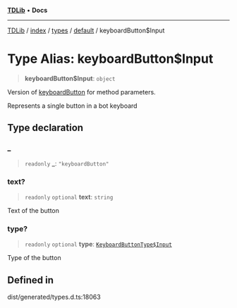 [**TDLib**](../../../../../../README.md) • **Docs**

***

[TDLib](../../../../../../modules.md) / [index](../../../../../README.md) / [types](../../../README.md) / [default](../README.md) / keyboardButton$Input

# Type Alias: keyboardButton$Input

> **keyboardButton$Input**: `object`

Version of [keyboardButton](keyboardButton.md) for method parameters.

Represents a single button in a bot keyboard

## Type declaration

### \_

> `readonly` **\_**: `"keyboardButton"`

### text?

> `readonly` `optional` **text**: `string`

Text of the button

### type?

> `readonly` `optional` **type**: [`KeyboardButtonType$Input`](KeyboardButtonType$Input.md)

Type of the button

## Defined in

dist/generated/types.d.ts:18063
